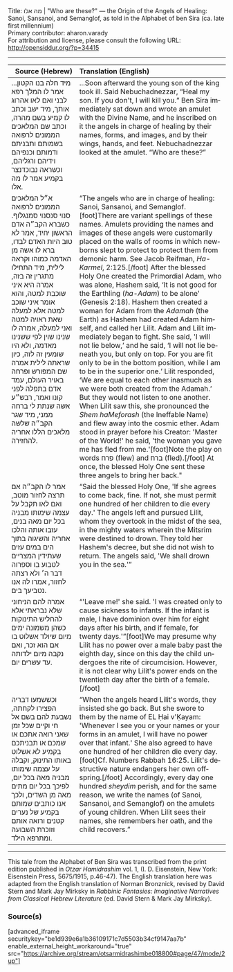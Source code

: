 <html>
<head></head>
<body>
Title: מה אלו | "Who are these?" — the Origin of the Angels of Healing: Sanoi, Sansanoi, and Semanglof, as told in the Alphabet of ben Sira (ca. late first millennium)<br />
Primary contributor: aharon.varady<br />
For attribution and license, please consult the following URL: <a href="http://opensiddur.org/?p=34415">http://opensiddur.org/?p=34415</a>
<p />
<hr />

<table style="margin-left: auto;margin-right: auto;" class="draggable">
<thead><tr><th id="x" style="text-align: right;">Source (Hebrew)</th><th style="text-align: left;">Translation (English)</th></tr></thead>
<tbody>
<tr><td style="vertical-align:top;">
<div class="commentary" lang="he">
...מיד חלה בנו הקטון אמר לו המלך רפא לבני ואם לאו אהרוג אותך, מיד ישב וכתב לו קמיע בשם מהרה, וכתב שם המלאכים הממונים לרפואה בשמותם ותבניתם ודמותם וכנפיהם וידיהם ורגליהם, וכשראה נבוכדנצר בקמיע אמר לו מה אלו.
</span></div></td>
 
<td style="vertical-align:top;">
<div class="english" lang="en">
...Soon afterward the young son of the king took ill. Said Nebuchadnezzar, “Heal my son. If you don't, I will kill you.” Ben Sira immediately sat down and wrote an amulet with the Divine Name, and he inscribed on it the angels in charge of healing by their names, forms, and images, and by their wings, hands, and feet. Nebuchadnezzar looked at the amulet. “Who are these?”
</div></td></tr>


<tr><td style="vertical-align:top;">
<div class="commentary" lang="he">
א״ל המלאכים הממונים לרפואה סנוי סנסנוי סמנגלוף. כשברא הקב״ה אדם הראשון יחיד, אמר לא טוב היות האדם לבדו, ברא לו אשה מן האדמה כמוהו וקראה לילית, מיד התחילו מתגרין זה בזה, אמרה היא איני שוכבת למטה, והוא אומר איני שוכב למטה אלא למעלה שאת ראויה למטה ואני למעלה, אמרה לו שנינו שוין לפי ששנינו מאדמה, ולא היו שומעין זה לזה, כיון שראתה לילית אמרה שם המפורש ופרחה באויר העולם, עמד אדם בתפלה לפני קונו ואמר, רבש״ע אשה שנתת לי ברחה ממני, מיד שגר הקב״ה שלשה מלאכים הללו אחריה להחזירה.
</span></div></td>
 
<td style="vertical-align:top;">
<div class="english" lang="en">
“The angels who are in charge of healing: Sanoi, Sansanoi, and Semanglof.[foot]There are variant spellings of these names. Amulets providing the names and images of these angels were customarily placed on the walls of rooms in which newborns slept to protect to protect them from demonic harm. See Jacob Reifman, <em>Ha-Karmel</em>, 2:125.[/foot] After the blessed Holy One created the Primordial Adam, who was alone, Hashem said, ‘It is not good for the Earthling (<em>ha-Adam</em>) to be alone' <span class="citation">(Genesis 2:18)</span>. Hashem then created a woman for Adam from the <em>Adamah</em> (the Earth) as Hashem had created Adam himself, and called her Lilit. Adam and Lilit immediately began to fight. She said, 'I will not lie below,’ and he said, ‘I will not lie beneath you, but only on top. For you are fit only to be in the bottom position, while I am to be in the superior one.’ Lilit responded, ‘We are equal to each other inasmuch as we were both created from the Adamah.’ But they would not listen to one another. When Lilit saw this, she pronounced the <em>Shem haMeforash</em> (the Ineffable Name) and flew away into the cosmic ether. Adam stood in prayer before his Creator: 'Master of the World!' he said, 'the woman you gave me has fled from me.'[foot]Note the play on words <span class="hebrew" lang="he">פרח</span> (flew) and <span class="hebrew" lang="he">ברח</span> (fled).[/foot] At once, the blessed Holy One sent these three angels to bring her back."
</div></td></tr>


<tr><td style="vertical-align:top;">
<div class="commentary" lang="he">
אמר לו הקב״ה אם תרצה לחזור מוטב, ואם לאו תקבל על עצמה שימותו מבניה בכל יום מאה בנים, עזבו אותה והלכו אחריה והשיגוה בתוך הים במים עזים שעתידין המצריים לטבוע בו וספרוה דבר ה׳ ולא רצתה לחזור, אמרו לה אנו נטביעך בים.
</span></div></td>
 
<td style="vertical-align:top;">
<div class="english" lang="en">
“Said the blessed Holy One, 'If she agrees to come back, fine. If not, she must permit one hundred of her children to die every day.' The angels left and pursued Lilit, whom they overtook in the midst of the sea, in the mighty waters wherein the Mitsrim were destined to drown. They told her Hashem's decree, but she did not wish to return. The angels said, 'We shall drown you in the sea.'”
</div></td></tr>


<tr><td style="vertical-align:top;">
<div class="commentary" lang="he">
אמרה להם הניחוני שלא נבראתי אלא להחליש התינוקות כשהן משמונה ימים מיום שיולד אשלוט בו אם הוא זכר, ואם נקבה מיום ילדותה עד עשרים יום. 
</span></div></td>
 
<td style="vertical-align:top;">
<div class="english" lang="en">
“'Leave me!' she said. 'I was created only to cause sickness to infants. If the infant is male, I have dominion over him for eight days after his birth, and if female, for twenty days.'”[foot]We may presume why Lilit has no power over a male baby past the eighth day, since on this day the child undergoes the rite of circumcision. However, it is not clear why Lilit's power ends on the twentieth day after the birth of a female.[/foot]
</div></td></tr>


<tr><td style="vertical-align:top;">
<div class="commentary" lang="he">
וכששמעו דבריה הפצירו לקחתה, נשבעת להם בשם אל חי וקיים שכל זמן שאני רואה אתכם או שמכם או תבניתכם בקמיע לא אשלוט באותו התינוק, וקבלה על עצמה שימותו מבניה מאה בכל יום, לפיכך בכל יום מתים מאה מן השדים, ולכך אנו כותבים שמותם בקמיע של נערים קטנים ורואה אותם וזוכרת השבועה ומתרפא הילד. 
</span></div></td>
 
<td style="vertical-align:top;">
<div class="english" lang="en">
“When the angels heard Lilit's words, they insisted she go back. But she swore to them by the name of EL Ḥai v'Ḳayam: 'Whenever I see you or your names or your forms in an amulet, I will have no power over that infant.' She also agreed to have one hundred of her children die every day.[foot]Cf. Numbers Rabbah 16:25. Lilit's destructive nature endangers her own offspring.[/foot] Accordingly, every day one hundred <em>sheydim</em> perish, and for the same reason, we write the names (of Sanoi, Sansanoi, and Semanglof) on the amulets of young children. When Lilit sees their names, she remembers her oath, and the child recovers.”
</div></td></tr>
</tbody></table>

<hr />
This tale from the Alphabet of Ben Sira was transcribed from the print edition published in <em>Otzar Hamidrashim</em> vol. 1, (I. D. Eisenstein, New York: Eisenstein Press, 5675/1915, p.46-47). The English translation here was adapted from the English translation of Norman Bronznick, revised by David Stern and Mark Jay Mirksky in <em>Rabbinic Fantasies: Imaginative Narratives from Classical Hebrew Literature</em> (ed. David Stern & Mark Jay Mirksky).


<h3>Source(s)</h3>

[advanced_iframe securitykey="be1d939e6a1b36109171c7d5503b34cf9147aa7b" enable_external_height_workaround="true" src="https://archive.org/stream/otsarmidrashimbe018800#page/47/mode/2up"]

&nbsp;
</body>
</html>